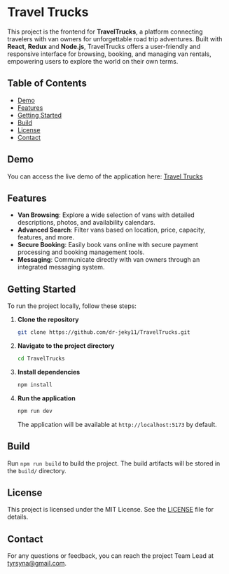 # Travel Trucks

This project is the frontend for **TravelTrucks**, a platform connecting travelers with van owners for unforgettable road trip adventures. Built with **React**, **Redux** and **Node.js**, TravelTrucks offers a user-friendly and responsive interface for browsing, booking, and managing van rentals, empowering users to explore the world on their own terms.

## Table of Contents
- [Demo](#demo)
- [Features](#features)
- [Getting Started](#getting-started)
- [Build](#build)
- [License](#license)
- [Contact](#contact)

## Demo
You can access the live demo of the application here: [Travel Trucks](https://travel-trucks-jekyll.vercel.app/)

## Features
- **Van Browsing**: Explore a wide selection of vans with detailed descriptions, photos, and availability calendars.
- **Advanced Search**: Filter vans based on location, price, capacity, features, and more.
- **Secure Booking**: Easily book vans online with secure payment processing and booking management tools.
- **Messaging**: Communicate directly with van owners through an integrated messaging system.

## Getting Started

To run the project locally, follow these steps:

1. **Clone the repository**
    ```sh
    git clone https://github.com/dr-jeky11/TravelTrucks.git
    ```

2. **Navigate to the project directory**
    ```sh
    cd TravelTrucks
    ```

3. **Install dependencies**
    ```sh
    npm install
    ```

4. **Run the application**
    ```sh
    npm run dev
    ```

   The application will be available at `http://localhost:5173` by default.

## Build

Run `npm run build` to build the project. The build artifacts will be stored in the `build/` directory.

## License

This project is licensed under the MIT License. See the [LICENSE](LICENSE) file for details.

## Contact

For any questions or feedback, you can reach the project Team Lead at [tyrsyna@gmail.com](mailto:tyrsyna@gmail.com).
